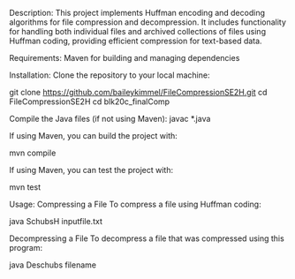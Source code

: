 Description:
This project implements Huffman encoding and decoding algorithms 
for file compression and decompression. It includes functionality for handling 
both individual files and archived collections of files using Huffman coding, providing 
efficient compression for text-based data.


Requirements:
Maven for building and managing dependencies

Installation:
Clone the repository to your local machine:

git clone https://github.com/baileykimmel/FileCompressionSE2H.git
cd FileCompressionSE2H
cd blk20c_finalComp

Compile the Java files (if not using Maven):
javac *.java

If using Maven, you can build the project with:

mvn compile

If using Maven, you can test the project with:

mvn test

Usage:
Compressing a File
To compress a file using Huffman coding:

java SchubsH inputfile.txt 

Decompressing a File
To decompress a file that was compressed using this program:

java Deschubs filename

